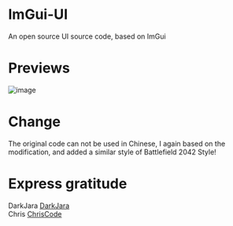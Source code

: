 # ImGui-UI
An open source UI source code, based on ImGui  
# Previews  
![image](https://github.com/user-attachments/assets/1e8d7452-c7e4-49dc-919d-f87b92a6a499)  
# Change
The original code can not be used in Chinese, I again based on the modification, and added a similar style of Battlefield 2042 Style!
# Express gratitude
DarkJara [DarkJara](https://github.com/DarkJara)  
Chris [Chris](https://github.com/enemymouse)[Code](https://gist.github.com/enemymouse/c8aa24e247a1d7b9fc33d45091cbb8f0)


